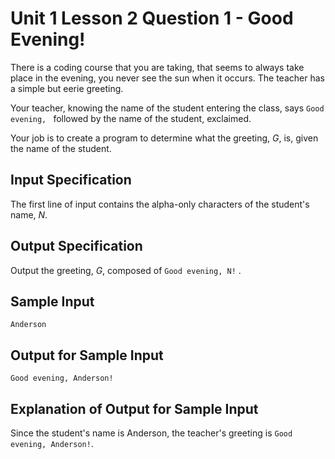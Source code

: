 # Unit 1 Lesson 2 Question 1 - Good Evening!

There is a coding course that you are taking, that seems to always take place in the evening, you never see the sun when it occurs. The teacher has a simple but eerie greeting.

Your teacher, knowing the name of the student entering the class, says `Good evening, ` followed by the name of the student, exclaimed.

Your job is to create a program to determine what the greeting, *G*, is, given the name of the student.

## Input Specification

The first line of input contains the alpha-only characters of the student's name, *N*.

## Output Specification

Output the greeting, *G*, composed of `Good evening, N!` .

## Sample Input

```
Anderson
```

## Output for Sample Input

```
Good evening, Anderson!
```

## Explanation of Output for Sample Input

Since the student's name is Anderson, the teacher's greeting is `Good evening, Anderson!`.
